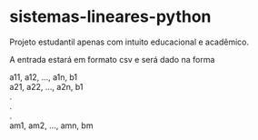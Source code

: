 # sistemas-lineares-python

Projeto estudantil apenas com intuito educacional e acadêmico.

A entrada estará em formato csv e será dado na forma

a11, a12, ..., a1n, b1  
a21, a22, ..., a2n, b1  
.  
.  
.  
am1, am2, ..., amn, bm  
